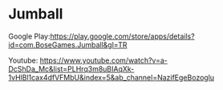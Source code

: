 # Jumball

Google Play:https://play.google.com/store/apps/details?id=com.BoseGames.Jumball&gl=TR

Youtube: https://www.youtube.com/watch?v=a-DcShDa_Mc&list=PLHrq3m8uBIAqXk-1vHlBl1cax4dfVFMbU&index=5&ab_channel=NazifEgeBozoglu
